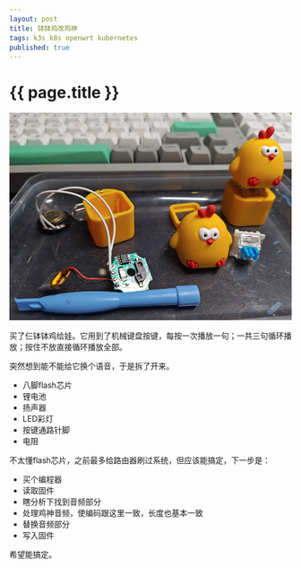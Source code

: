 ```yaml
---
layout: post
title: 钵钵鸡改鸡神
tags: k3s k8s openwrt kubernetes
published: true
---
```


{{ page.title }}
===========

![](../images/bbj2cxk_1.png)

买了仨钵钵鸡给娃。它用到了机械键盘按键，每按一次播放一句；一共三句循环播放；按住不放直接循环播放全部。

突然想到能不能给它换个语音，于是拆了开来。

* 八脚flash芯片
* 锂电池
* 扬声器
* LED彩灯
* 按键通路针脚
* 电阻

不太懂flash芯片，之前最多给路由器刷过系统，但应该能搞定，下一步是：

* 买个编程器
* 读取固件
* 瞎分析下找到音频部分
* 处理鸡神音频，使编码跟这里一致，长度也基本一致
* 替换音频部分
* 写入固件

希望能搞定。
